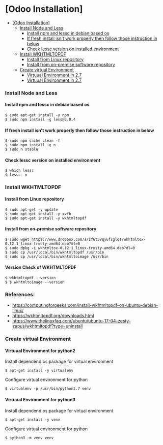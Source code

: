 # [Odoo Installation]

- [[Odoo Installation]](#odoo-installation)
    - [Install Node and Less](#install-node-and-less)
      - [Install npm and lessc in debian based os](#install-npm-and-lessc-in-debian-based-os)
      - [If fresh install isn't work properly then follow those instruction in below](#if-fresh-install-isnt-work-properly-then-follow-those-instruction-in-below)
      - [Check lessc version on installed environment](#check-lessc-version-on-installed-environment)
    - [Install WKHTMLTOPDF](#install-wkhtmltopdf)
      - [Install from Linux repository](#install-from-linux-repository)
      - [Install from on-premise software repository](#install-from-on-premise-software-repository)
    - [Create virtual Environment](#create-virtual-environment)
      - [Virtuual Environment in 2.7](#virtuual-environment-in-27)
      - [Virtuual Environment in 2.7](#virtuual-environment-in-27-1)

### Install Node and Less
#### Install npm and lessc in debian based os

```
$ sudo apt-get install -y npm 
$ sudo npm install -g less@3.0.4
```

#### If fresh install isn't work properly then follow those instruction in below
```
$ sudo npm cache clean -f
$ sudo npm install -g n
$ sudo n stable
```

#### Check lessc version on installed environment

```
$ which lessc
$ lessc -v
```

### Install WKHTMLTOPDF

#### Install from Linux repository
```
$ sudo apt-get -y update
$ sudo apt-get install -y xvfb
$ sudo apt-get install -y wkhtmltopdf
```
#### Install from on-premise software repository

```
$ sudo wget https://www.dropbox.com/s/if6t5vqy6fsglqs/wkhtmltox-0.12.1_linux-trusty-amd64.deb?dl=0
$ sudo dpkg -i wkhtmltox-0.12.1_linux-trusty-amd64.deb?dl=0
$ sudo cp /usr/local/bin/wkhtmltopdf /usr/bin
$ sudo cp /usr/local/bin/wkhtmltoimage /usr/bin
```
#### Version Check of WKHTMLTOPDF
```
$ wkhtmltopdf --version
$ $ wkhtmltoimage --version
```
### References:
- https://computingforgeeks.com/install-wkhtmltopdf-on-ubuntu-debian-linux/
- https://wkhtmltopdf.org/downloads.html
- https://www.thelinuxfaq.com/ubuntu/ubuntu-17-04-zesty-zapus/wkhtmltopdf?type=uninstall

### Create virtual Environment 

#### Virtuual Environment for python2
Install dependend os package for virtual environment  
``` 
$ apt-get install -y virtualenv
```  
Configure virtual environment for python  
```
$ virtualenv -p /usr/bin/python2.7 venv
```


#### Virtuual Environment for python3
Install dependend os package for virtual environment  
``` 
$ apt-get install -y venv
```  
Configure virtual environment for python  
```
$ python3 -m venv venv
```
